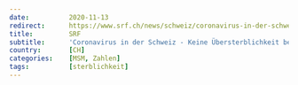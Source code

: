 ```yaml
---
date:          2020-11-13
redirect:      https://www.srf.ch/news/schweiz/coronavirus-in-der-schweiz-keine-uebersterblichkeit-bei-unter-65-jaehrigen-wegen-covid-19
title:         SRF
subtitle:      'Coronavirus in der Schweiz - Keine Übersterblichkeit bei unter 65-Jährigen wegen Covid-19'
country:       [CH]
categories:    [MSM, Zahlen]
tags:          [sterblichkeit]
---
```


